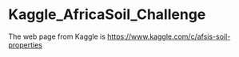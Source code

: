 # Kaggle_AfricaSoil_Challenge
The web page from Kaggle is  https://www.kaggle.com/c/afsis-soil-properties


